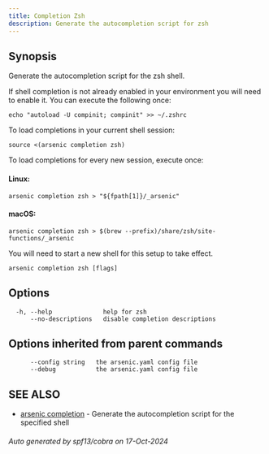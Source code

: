 ```yaml
---
title: Completion Zsh
description: Generate the autocompletion script for zsh
---
```


## Synopsis

Generate the autocompletion script for the zsh shell.

If shell completion is not already enabled in your environment you will need
to enable it.  You can execute the following once:

	echo "autoload -U compinit; compinit" >> ~/.zshrc

To load completions in your current shell session:

	source <(arsenic completion zsh)

To load completions for every new session, execute once:

#### Linux:

	arsenic completion zsh > "${fpath[1]}/_arsenic"

#### macOS:

	arsenic completion zsh > $(brew --prefix)/share/zsh/site-functions/_arsenic

You will need to start a new shell for this setup to take effect.


```
arsenic completion zsh [flags]
```

## Options

```
  -h, --help              help for zsh
      --no-descriptions   disable completion descriptions
```

## Options inherited from parent commands

```
      --config string   the arsenic.yaml config file
      --debug           the arsenic.yaml config file
```

## SEE ALSO

* [arsenic completion](arsenic_completion.md)	 - Generate the autocompletion script for the specified shell

###### Auto generated by spf13/cobra on 17-Oct-2024
